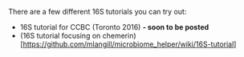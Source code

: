 There are a few different 16S tutorials you can try out:

* 16S tutorial for CCBC (Toronto 2016) **- soon to be posted**
* (16S tutorial focusing on chemerin)[https://github.com/mlangill/microbiome_helper/wiki/16S-tutorial]